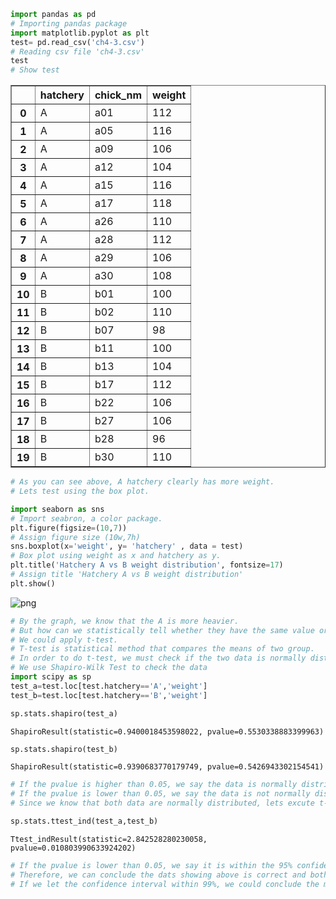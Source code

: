 ```python
import pandas as pd
# Importing pandas package
import matplotlib.pyplot as plt
test= pd.read_csv('ch4-3.csv')
# Reading csv file 'ch4-3.csv'
test
# Show test
```




<div>
<style scoped>
    .dataframe tbody tr th:only-of-type {
        vertical-align: middle;
    }

    .dataframe tbody tr th {
        vertical-align: top;
    }

    .dataframe thead th {
        text-align: right;
    }
</style>
<table border="1" class="dataframe">
  <thead>
    <tr style="text-align: right;">
      <th></th>
      <th>hatchery</th>
      <th>chick_nm</th>
      <th>weight</th>
    </tr>
  </thead>
  <tbody>
    <tr>
      <th>0</th>
      <td>A</td>
      <td>a01</td>
      <td>112</td>
    </tr>
    <tr>
      <th>1</th>
      <td>A</td>
      <td>a05</td>
      <td>116</td>
    </tr>
    <tr>
      <th>2</th>
      <td>A</td>
      <td>a09</td>
      <td>106</td>
    </tr>
    <tr>
      <th>3</th>
      <td>A</td>
      <td>a12</td>
      <td>104</td>
    </tr>
    <tr>
      <th>4</th>
      <td>A</td>
      <td>a15</td>
      <td>116</td>
    </tr>
    <tr>
      <th>5</th>
      <td>A</td>
      <td>a17</td>
      <td>118</td>
    </tr>
    <tr>
      <th>6</th>
      <td>A</td>
      <td>a26</td>
      <td>110</td>
    </tr>
    <tr>
      <th>7</th>
      <td>A</td>
      <td>a28</td>
      <td>112</td>
    </tr>
    <tr>
      <th>8</th>
      <td>A</td>
      <td>a29</td>
      <td>106</td>
    </tr>
    <tr>
      <th>9</th>
      <td>A</td>
      <td>a30</td>
      <td>108</td>
    </tr>
    <tr>
      <th>10</th>
      <td>B</td>
      <td>b01</td>
      <td>100</td>
    </tr>
    <tr>
      <th>11</th>
      <td>B</td>
      <td>b02</td>
      <td>110</td>
    </tr>
    <tr>
      <th>12</th>
      <td>B</td>
      <td>b07</td>
      <td>98</td>
    </tr>
    <tr>
      <th>13</th>
      <td>B</td>
      <td>b11</td>
      <td>100</td>
    </tr>
    <tr>
      <th>14</th>
      <td>B</td>
      <td>b13</td>
      <td>104</td>
    </tr>
    <tr>
      <th>15</th>
      <td>B</td>
      <td>b17</td>
      <td>112</td>
    </tr>
    <tr>
      <th>16</th>
      <td>B</td>
      <td>b22</td>
      <td>106</td>
    </tr>
    <tr>
      <th>17</th>
      <td>B</td>
      <td>b27</td>
      <td>106</td>
    </tr>
    <tr>
      <th>18</th>
      <td>B</td>
      <td>b28</td>
      <td>96</td>
    </tr>
    <tr>
      <th>19</th>
      <td>B</td>
      <td>b30</td>
      <td>110</td>
    </tr>
  </tbody>
</table>
</div>




```python
# As you can see above, A hatchery clearly has more weight.
# Lets test using the box plot.

import seaborn as sns
# Import seabron, a color package.
plt.figure(figsize=(10,7))
# Assign figure size (10w,7h)
sns.boxplot(x='weight', y= 'hatchery' , data = test)
# Box plot using weight as x and hatchery as y.
plt.title('Hatchery A vs B weight distribution', fontsize=17)
# Assign title 'Hatchery A vs B weight distribution'
plt.show()
```


    
![png](output_1_0.png)
    



```python
# By the graph, we know that the A is more heavier.
# But how can we statistically tell whether they have the same value or not?
# We could apply t-test.
# T-test is statistical method that compares the means of two group.
# In order to do t-test, we must check if the two data is normally distributed.
# We use Shapiro-Wilk Test to check the data
import scipy as sp
test_a=test.loc[test.hatchery=='A','weight']
test_b=test.loc[test.hatchery=='B','weight']
```


```python
sp.stats.shapiro(test_a)
```




    ShapiroResult(statistic=0.9400018453598022, pvalue=0.5530338883399963)




```python
sp.stats.shapiro(test_b)
```




    ShapiroResult(statistic=0.9390683770179749, pvalue=0.5426943302154541)




```python
# If the pvalue is higher than 0.05, we say the data is normally distributed.
# If the pvalue is lower than 0.05, we say the data is not normally distributed.
# Since we know that both data are normally distributed, lets excute t-test.
```


```python
sp.stats.ttest_ind(test_a,test_b)
```




    Ttest_indResult(statistic=2.842528280230058, pvalue=0.010803990633924202)




```python
# If the pvalue is lower than 0.05, we say it is within the 95% confidence interval.
# Therefore, we can conclude the dats showing above is correct and both has different weight mean.
# If we let the confidence interval within 99%, we could conclude the mean weight are same. 
```
